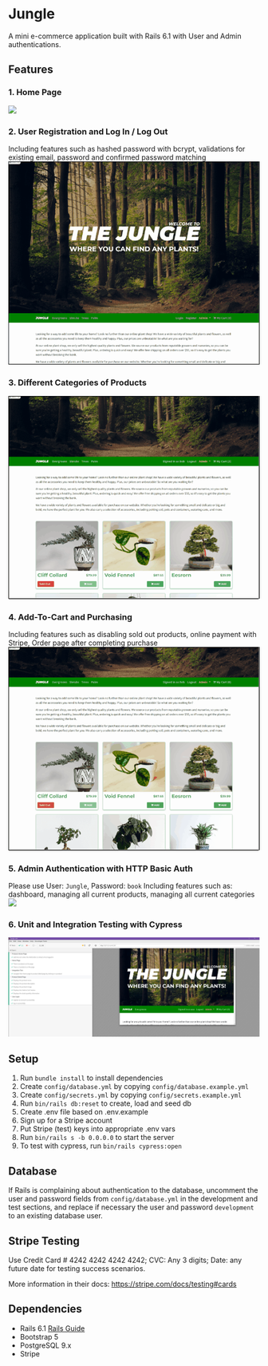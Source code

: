 # Jungle

A mini e-commerce application built with Rails 6.1 with User and Admin authentications.

## Features

### 1. Home Page
![](doc/1_Homepage.gif)

### 2. User Registration and Log In / Log Out
Including features such as hashed password with bcrypt, validations for existing email, password and confirmed password matching
![](doc/2_Registration-Log-In.gif)

### 3. Different Categories of Products
![](doc/3_Categories.gif)

### 4. Add-To-Cart and Purchasing
Including features such as disabling sold out products, online payment with Stripe, Order page after completing purchase
![](doc/4_Purchase.gif)

### 5. Admin Authentication with HTTP Basic Auth
Please use User: `Jungle`, Password: `book`
Including features such as: dashboard, managing all current products, managing all current categories
![](doc/5_Admin.gif)

### 6. Unit and Integration Testing with Cypress
![](doc/6_CypressTesting.jpg)

## Setup

1. Run `bundle install` to install dependencies
2. Create `config/database.yml` by copying `config/database.example.yml`
3. Create `config/secrets.yml` by copying `config/secrets.example.yml`
4. Run `bin/rails db:reset` to create, load and seed db
5. Create .env file based on .env.example
6. Sign up for a Stripe account
7. Put Stripe (test) keys into appropriate .env vars
8. Run `bin/rails s -b 0.0.0.0` to start the server
9. To test with cypress, run `bin/rails cypress:open`


## Database

If Rails is complaining about authentication to the database, uncomment the user and password fields from `config/database.yml` in the development and test sections, and replace if necessary the user and password `development` to an existing database user.

## Stripe Testing

Use Credit Card # 4242 4242 4242 4242; CVC: Any 3 digits; Date: any future date for testing success scenarios.

More information in their docs: <https://stripe.com/docs/testing#cards>

## Dependencies

- Rails 6.1 [Rails Guide](http://guides.rubyonrails.org/v6.1/)
- Bootstrap 5
- PostgreSQL 9.x
- Stripe

